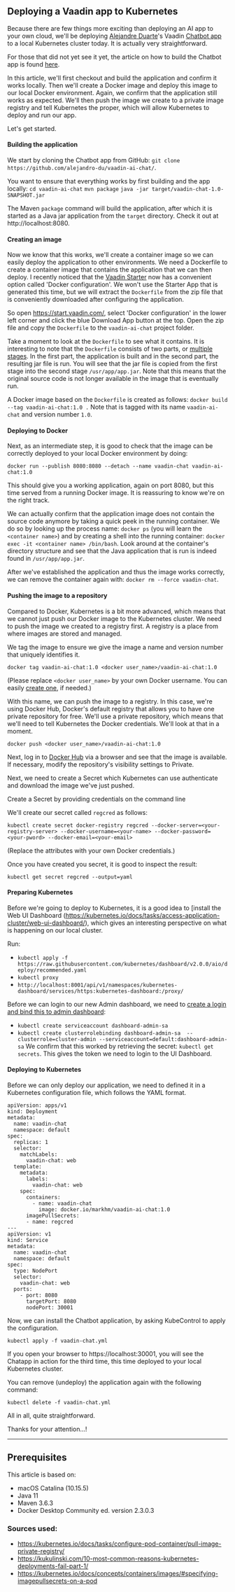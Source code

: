 ## Deploying a Vaadin app to Kubernetes
Because there are few things more exciting than deploying an AI app to your own cloud, we'll be deploying [Alejandre Duarte](https://vaadin.com/blog/author/alejandro-duarte)'s Vaadin [Chatbot app](https://vaadin.com/blog/building-a-chatbot-in-java) to a local Kubernetes cluster today. It is actually very straightforward. 

For those that did not yet see it yet, the article on how to build the Chatbot app is found [here](https://vaadin.com/blog/building-a-chatbot-in-java). 

In this article, we'll first checkout and build the application and confirm it works locally. Then we'll create a Docker image and deploy this image to our local Docker environment. Again, we confirm that the application still works as expected. We'll then push the image we create to a private image registry and tell Kubernetes the proper, which will allow Kubernetes to deploy and run our app. 

Let's get started. 

#### Building the application 
We start by cloning the Chatbot app from GitHub: `git clone https://github.com/alejandro-du/vaadin-ai-chat/`. 

You want to ensure that everything works by first building and the app locally: 
`cd vaadin-ai-chat`
`mvn package`
`java -jar target/vaadin-chat-1.0-SNAPSHOT.jar`

The Maven `package` command will build the application, after which it is started as a Java jar application from the `target` directory. Check it out at http://localhost:8080.

#### Creating an image
Now we know that this works, we'll create a container image so we can easily deploy the application to other environments. We need a Dockerfile to create a container image that contains the application that we can then deploy. I recently noticed that the [Vaadin Starter](https://start.vaadin.com/) now has a convenient option called 'Docker configuration'. We won't use the Starter App that is generated this time, but we will extract the `Dockerfile` from the zip file that is conveniently downloaded after configuring the application. 

So open https://start.vaadin.com/, select 'Docker configuration' in the lower left corner and click the blue Download App button at the top. Open the zip file and copy the `Dockerfile` to the `vaadin-ai-chat` project folder. 

Take a moment to look at the `Dockerfile` to see what it contains. It is interesting to note that the `Dockerfile` consists of two parts, or [multiple stages](https://docs.docker.com/develop/develop-images/multistage-build/). In the first part, the application is built and in the second part, the resulting jar file is run. You will see that the jar file is copied from the first stage into the second stage `/usr/app/app.jar`. Note that this means that the original source code is not longer available in the image that is eventually run. 

A Docker image based on the `Dockerfile` is created as follows: `docker build --tag vaadin-ai-chat:1.0 .` Note that is tagged with its name `vaadin-ai-chat` and version number `1.0`.

#### Deploying to Docker
Next, as an intermediate step, it is good to check that the image can be correctly deployed to your local Docker environment by doing:

`docker run --publish 8080:8080 --detach --name vaadin-chat vaadin-ai-chat:1.0`

This should give you a working application, again on port 8080, but this time served from a running Docker image. It is reassuring to know we're on the right track.

We can actually confirm that the application image does not contain the source code anymore by taking a quick peek in the running container. We do so by looking up the process name: `docker ps` (you will learn the `<container name>`) and by creating a shell into the running container: `docker exec -it <container name> /bin/bash`. Look around at the container's directory structure and see that the Java application that is run is indeed found in `/usr/app/app.jar`.

After we've established the application and thus the image works correctly, we can remove the container again with: `docker rm --force vaadin-chat`.

#### Pushing the image to a repository
Compared to Docker, Kubernetes is a bit more advanced, which means that we cannot just push our Docker image to the Kubernetes cluster. We need to push the image we created to a registry first. A registry is a place from where images are stored and managed.

We tag the image to ensure we give the image a name and version number that uniquely identifies it.    

`docker tag vaadin-ai-chat:1.0 <docker user_name>/vaadin-ai-chat:1.0`

(Please replace `<docker user_name>` by your own Docker username. You can easily [create one](https://www.docker.com/get-started), if needed.)

With this name, we can push the image to a registry. In this case, we're using Docker Hub, Docker's default registry that allows you to have one private repository for free. We'll use a private repository, which means that we'll need to tell Kubernetes the Docker credentials. We'll look at that in a moment.  

`docker push <docker user_name>/vaadin-ai-chat:1.0`

Next, log in to [Docker Hub](https://hub.docker.com/) via a browser and see that the image is available. If necessary, modify the repository's visibility settings to Private.  

Next, we need to create a Secret which Kubernetes can use authenticate and download the image we've just pushed.  

Create a Secret by providing credentials on the command line

We'll create our secret called `regcred` as follows:

`kubectl create secret docker-registry regcred --docker-server=<your-registry-server> --docker-username=<your-name> --docker-password=<your-pword> --docker-email=<your-email>`

(Replace the attributes with your own Docker credentials.)

Once you have created you secret, it is good to inspect the result: 

`kubectl get secret regcred --output=yaml`

#### Preparing Kubernetes
Before we're going to deploy to Kubernetes, it is a good idea to [install the Web UI Dashboard
(https://kubernetes.io/docs/tasks/access-application-cluster/web-ui-dashboard/), which gives an interesting perspective on what is happening on our local cluster.

Run:
- `kubectl apply -f https://raw.githubusercontent.com/kubernetes/dashboard/v2.0.0/aio/deploy/recommended.yaml`
- `kubectl proxy`  
- `http://localhost:8001/api/v1/namespaces/kubernetes-dashboard/services/https:kubernetes-dashboard:/proxy/`

Before we can login to our new Admin dashboard, we need to [create a login and bind this to admin dashboard](https://www.replex.io/blog/how-to-install-access-and-add-heapster-metrics-to-the-kubernetes-dashboard):

- `kubectl create serviceaccount dashboard-admin-sa`
- `kubectl create clusterrolebinding dashboard-admin-sa 
                                                                                       --clusterrole=cluster-admin --serviceaccount=default:dashboard-admin-sa`
We confirm that this worked by retrieving the secret: `kubectl get secrets`. This gives the token we need to login to the UI Dashboard.  

#### Deploying to Kubernetes
Before we can only deploy our application, we need to defined it in a Kubernetes configuration file, which follows the YAML format. 

```
apiVersion: apps/v1
kind: Deployment
metadata:
  name: vaadin-chat
  namespace: default
spec:
  replicas: 1
  selector:
    matchLabels:
      vaadin-chat: web
  template:
    metadata:
      labels:
        vaadin-chat: web
    spec:
      containers:
        - name: vaadin-chat
          image: docker.io/markhm/vaadin-ai-chat:1.0
      imagePullSecrets:
      - name: regcred
---
apiVersion: v1
kind: Service
metadata:
  name: vaadin-chat
  namespace: default
spec:
  type: NodePort
  selector:
    vaadin-chat: web
  ports:
    - port: 8080
      targetPort: 8080
      nodePort: 30001

``` 

Now, we can install the Chatbot application, by asking KubeControl to apply the configuration.  

`kubectl apply -f vaadin-chat.yml`

If you open your browser to https://localhost:30001, you will see the Chatapp in action for the third time, this time deployed to your local Kubernetes cluster.

You can remove (undeploy) the application again with the following command:

`kubectl delete -f vaadin-chat.yml`

All in all, quite straightforward. 

Thanks for your attention...!

----
## Prerequisites
This article is based on: 
- macOS Catalina (10.15.5)
- Java 11
- Maven 3.6.3
- Docker Desktop Community ed. version 2.3.0.3

### Sources used: 
- https://kubernetes.io/docs/tasks/configure-pod-container/pull-image-private-registry/
- https://kukulinski.com/10-most-common-reasons-kubernetes-deployments-fail-part-1/
- https://kubernetes.io/docs/concepts/containers/images/#specifying-imagepullsecrets-on-a-pod
